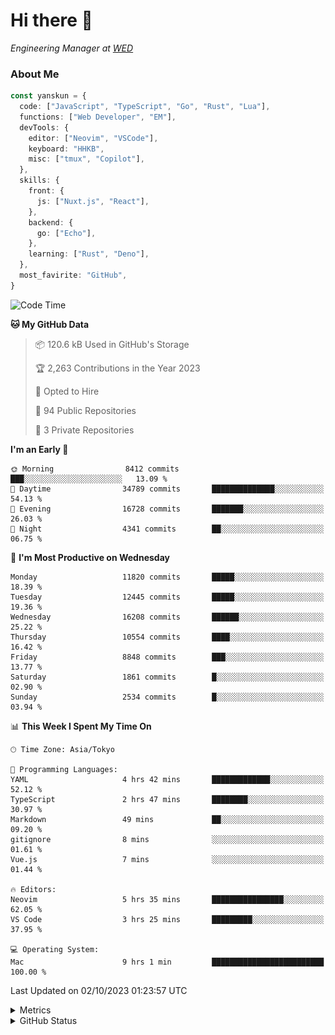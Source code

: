 # Hi there&nbsp;:wave:

<!-- ![Alt text](https://spotify-recently-played-readme.vercel.app/api?user=31kynbuubkiu3r4qh4hjuaglhfay) -->

_Engineering Manager at [WED](https://github.com/wedinc)_

### About Me

```ts
const yanskun = {
  code: ["JavaScript", "TypeScript", "Go", "Rust", "Lua"],
  functions: ["Web Developer", "EM"],
  devTools: {
    editor: ["Neovim", "VSCode"],
    keyboard: "HHKB",
    misc: ["tmux", "Copilot"],
  },
  skills: {
    front: {
      js: ["Nuxt.js", "React"],
    },
    backend: {
      go: ["Echo"],
    },
    learning: ["Rust", "Deno"],
  },
  most_favirite: "GitHub",
}
```

<!--START_SECTION:waka-->
![Code Time](http://img.shields.io/badge/Code%20Time-495%20hrs%208%20mins-blue)

**🐱 My GitHub Data** 

> 📦 120.6 kB Used in GitHub's Storage 
 > 
> 🏆 2,263 Contributions in the Year 2023
 > 
> 💼 Opted to Hire
 > 
> 📜 94 Public Repositories 
 > 
> 🔑 3 Private Repositories 
 > 
**I'm an Early 🐤** 

```text
🌞 Morning                8412 commits        ███░░░░░░░░░░░░░░░░░░░░░░   13.09 % 
🌆 Daytime                34789 commits       ██████████████░░░░░░░░░░░   54.13 % 
🌃 Evening                16728 commits       ███████░░░░░░░░░░░░░░░░░░   26.03 % 
🌙 Night                  4341 commits        ██░░░░░░░░░░░░░░░░░░░░░░░   06.75 % 
```
📅 **I'm Most Productive on Wednesday** 

```text
Monday                   11820 commits       █████░░░░░░░░░░░░░░░░░░░░   18.39 % 
Tuesday                  12445 commits       █████░░░░░░░░░░░░░░░░░░░░   19.36 % 
Wednesday                16208 commits       ██████░░░░░░░░░░░░░░░░░░░   25.22 % 
Thursday                 10554 commits       ████░░░░░░░░░░░░░░░░░░░░░   16.42 % 
Friday                   8848 commits        ███░░░░░░░░░░░░░░░░░░░░░░   13.77 % 
Saturday                 1861 commits        █░░░░░░░░░░░░░░░░░░░░░░░░   02.90 % 
Sunday                   2534 commits        █░░░░░░░░░░░░░░░░░░░░░░░░   03.94 % 
```


📊 **This Week I Spent My Time On** 

```text
🕑︎ Time Zone: Asia/Tokyo

💬 Programming Languages: 
YAML                     4 hrs 42 mins       █████████████░░░░░░░░░░░░   52.12 % 
TypeScript               2 hrs 47 mins       ████████░░░░░░░░░░░░░░░░░   30.97 % 
Markdown                 49 mins             ██░░░░░░░░░░░░░░░░░░░░░░░   09.20 % 
gitignore                8 mins              ░░░░░░░░░░░░░░░░░░░░░░░░░   01.61 % 
Vue.js                   7 mins              ░░░░░░░░░░░░░░░░░░░░░░░░░   01.44 % 

🔥 Editors: 
Neovim                   5 hrs 35 mins       ████████████████░░░░░░░░░   62.05 % 
VS Code                  3 hrs 25 mins       █████████░░░░░░░░░░░░░░░░   37.95 % 

💻 Operating System: 
Mac                      9 hrs 1 min         █████████████████████████   100.00 % 
```


 Last Updated on 02/10/2023 01:23:57 UTC
<!--END_SECTION:waka-->

<details>
  <summary>Metrics</summary>
  <img src="https://github.com/yanskun/yanskun/blob/main/github-metrics.svg" alt="Metrics">
</details>

<details>
  <summary>GitHub Status</summary>
  <picture>
    <source media="(prefers-color-scheme: dark)" srcset="https://raw.githubusercontent.com/yanskun/yanskun/master/profile-summary-card-output/nord_dark/0-profile-details.svg">
   <img src="https://raw.githubusercontent.com/yanskun/yanskun/master/profile-summary-card-output/default/0-profile-details.svg">
  </picture>
  <br>
  <picture>
    <source media="(prefers-color-scheme: dark)" srcset="https://raw.githubusercontent.com/yanskun/yanskun/master/profile-summary-card-output/nord_dark/1-repos-per-language.svg">
   <img src="https://raw.githubusercontent.com/yanskun/yanskun/master/profile-summary-card-output/default/1-repos-per-language.svg">
  </picture>
  <picture>
    <source media="(prefers-color-scheme: dark)" srcset="https://raw.githubusercontent.com/yanskun/yanskun/master/profile-summary-card-output/nord_dark/2-most-commit-language.svg">
   <img src="https://raw.githubusercontent.com/yanskun/yanskun/master/profile-summary-card-output/default/2-most-commit-language.svg">
  </picture>
  <br>
  <picture>
    <source media="(prefers-color-scheme: dark)" srcset="https://raw.githubusercontent.com/yanskun/yanskun/master/profile-summary-card-output/nord_dark/3-stats.svg">
   <img src="https://raw.githubusercontent.com/yanskun/yanskun/master/profile-summary-card-output/default/3-stats.svg">
  </picture>
  <picture>
    <source media="(prefers-color-scheme: dark)" srcset="https://raw.githubusercontent.com/yanskun/yanskun/master/profile-summary-card-output/nord_dark/4-productive-time.svg">
   <img src="https://raw.githubusercontent.com/yanskun/yanskun/master/profile-summary-card-output/default/4-productive-time.svg">
  </picture>
</details>

